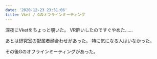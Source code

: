 ```yaml
---
date: '2020-12-23 23:51:06'
title: Vket / Gのオフラインミーティング
---
```


深夜にVketをちょっと覗いた。
VR酔いしたのですぐやめた……

あとは研究室の配属者顔合わせがあった。
特に気になる人はいなかった。

その後Gのオフラインミーティングがあった。